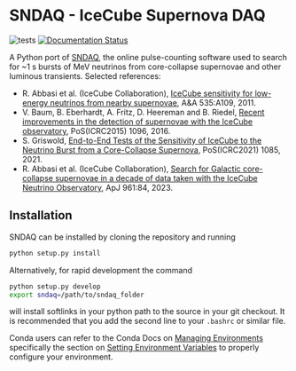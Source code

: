 # SNDAQ - IceCube Supernova DAQ

![tests](https://github.com/icecube/pysndaq/actions/workflows/tests.yml/badge.svg)
[![Documentation Status](https://readthedocs.org/projects/sndaq/badge/?version=latest)](https://sndaq.readthedocs.io/en/latest/?badge=latest)

A Python port of [SNDAQ](https://github.com/WIPACrepo/sndaq), the online pulse-counting software used to search for ~1 s bursts of MeV neutrinos from core-collapse supernovae and other luminous transients. Selected references:
* R. Abbasi et al. (IceCube Collaboration), [IceCube sensitivity for low-energy neutrinos from nearby supernovae](https://doi.org/10.1051/0004-6361/201117810), A&A 535:A109, 2011.
* V. Baum, B. Eberhardt, A. Fritz, D. Heereman and B. Riedel, [Recent improvements in the detection of supernovae with the IceCube observatory](https://doi.org/10.22323/1.236.1096), PoS(ICRC2015) 1096, 2016.
* S. Griswold, [End-to-End Tests of the Sensitivity of IceCube to the Neutrino Burst from a Core-Collapse Supernova](https://pos.sissa.it/395/1085/), PoS(ICRC2021) 1085, 2021.
* R. Abbasi et al. (IceCube Collaboration), [Search for Galactic core-collapse supernovae in a decade of data taken with the IceCube Neutrino Observatory](https://doi.org/10.3847/1538-4357/ad07d1), ApJ 961:84, 2023.

## Installation
SNDAQ can be installed by cloning the repository and running

```bash
python setup.py install
```

Alternatively, for rapid development the command

```bash
python setup.py develop
export sndaq=/path/to/sndaq_folder
```

will install softlinks in your python path to the source in your git checkout. It is recommended that you add the 
second line to your `.bashrc` or similar file.

Conda users can refer to the Conda Docs on 
[Managing Environments](https://conda.io/projects/conda/en/latest/user-guide/tasks/manage-environments.html) 
specifically the section on 
[Setting Environment Variables](https://conda.io/projects/conda/en/latest/user-guide/tasks/manage-environments.html#setting-environment-variables)
to properly configure your environment.
